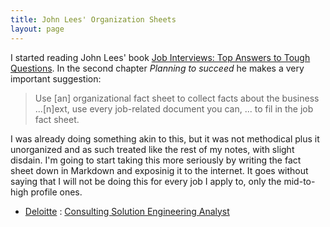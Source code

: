 ```yaml
---
title: John Lees' Organization Sheets
layout: page
---
```


I started reading John Lees' book [Job Interviews: Top Answers to Tough Questions](https://www.amazon.com/Job-Interviews-answers-tough-questions/dp/0077119096). In the second chapter *Planning to succeed* he makes a very important suggestion:

>Use [an] organizational fact sheet to collect facts about the business ...[n]ext, use every job-related document you can, ... to fil in the job fact sheet.

I was already doing something akin to this, but it was not methodical plus it unorganized and as such treated like the rest of my notes, with slight disdain. I'm going to start taking this more seriously by writing the fact sheet down in Markdown and exposinig it to the internet. It goes without saying that I will not be doing this for every job I apply to, only the mid-to-high profile ones.

* [Deloitte](deloitte)
: [Consulting Solution Engineering Analyst](deloitte/engineering-analyst)

